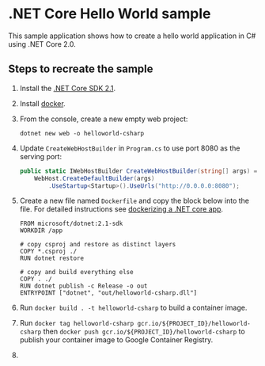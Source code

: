 # .NET Core Hello World sample

This sample application shows how to create a hello world application in C# using .NET Core 2.0.

## Steps to recreate the sample

1. Install the [.NET Core SDK 2.1](https://www.microsoft.com/net/core).
1. Install [docker](https://www.docker.com).
1. From the console, create a new empty web project:

    ```shell
    dotnet new web -o helloworld-csharp
    ```

1. Update `CreateWebHostBuilder` in `Program.cs` to use port 8080 as the serving port:

    ```csharp
    public static IWebHostBuilder CreateWebHostBuilder(string[] args) =>
        WebHost.CreateDefaultBuilder(args)
            .UseStartup<Startup>().UseUrls("http://0.0.0.0:8080");
    ```
1. Create a new file named `Dockerfile` and copy the block below into the file. For detailed instructions see [dockerizing a .NET core app](https://docs.microsoft.com/en-us/dotnet/core/docker/docker-basics-dotnet-core#dockerize-the-net-core-application).

    ```docker
    FROM microsoft/dotnet:2.1-sdk
    WORKDIR /app

    # copy csproj and restore as distinct layers
    COPY *.csproj ./
    RUN dotnet restore

    # copy and build everything else
    COPY . ./
    RUN dotnet publish -c Release -o out
    ENTRYPOINT ["dotnet", "out/helloworld-csharp.dll"]
    ```

1. Run `docker build . -t helloworld-csharp` to build a container image.
1. Run `docker tag helloworld-csharp gcr.io/${PROJECT_ID}/helloworld-csharp` then `docker push gcr.io/${PROJECT_ID}/helloworld-csharp` to publish your container image to Google Container Registry.
1. 